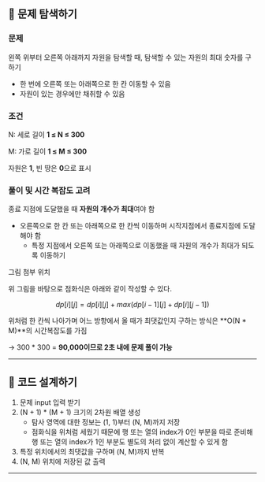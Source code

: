 ## 📌 문제 탐색하기

### 문제

왼쪽 위부터 오른쪽 아래까지 자원을 탐색할 때, 탐색할 수 있는 자원의 최대 숫자를 구하기

- 한 번에 오른쪽 또는 아래쪽으로 한 칸 이동할 수 있음
- 자원이 있는 경우에만 채취할 수 있음

### 조건

N: 세로 길이 **1 ≤ N ≤ 300**

M: 가로 길이 **1 ≤ M ≤ 300**

자원은 **1**, 빈 땅은 **0**으로 표시

### 풀이 및 시간 복잡도 고려

종료 지점에 도달했을 때 **자원의 개수가 최대**여야 함

- 오른쪽으로 한 칸 또는 아래쪽으로 한 칸씩 이동하며 시작지점에서 종료지점에 도달해야 함
    - 특정 지점에서 오른쪽 또는 아래쪽으로 이동했을 때 자원의 개수가 최대가 되도록 이동하기

그림 첨부 위치

위 그림을 바탕으로 점화식은 아래와 같이 작성할 수 있다.

$$
dp[i][j] = dp[i][j] + max(dp[i - 1][j] + dp[i][j - 1])
$$

위처럼 한 칸씩 나아가며 어느 방향에서 올 때가 최댓값인지 구하는 방식은 **O(N * M)**의 시간복잡도를 가짐

→ 300 * 300 = **90,000이므로 2초 내에 문제 풀이 가능**

---

## 📌 코드 설계하기

1. 문제 input 입력 받기
2. (N + 1) * (M + 1) 크기의 2차원 배열 생성
    - 탐사 영역에 대한 정보는 (1, 1)부터 (N, M)까지 저장
    - 점화식을 위처럼 세웠기 때문에 행 또는 열의 index가 0인 부분을 따로 준비해 행 또는 열의 index가 1인 부분도 별도의 처리 없이 계산할 수 있게 함
3. 특정 위치에서의 최댓값을 구하며 (N, M)까지 반복
4. (N, M) 위치에 저장된 값 출력

---